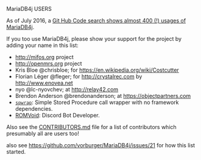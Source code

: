 MariaDB4j USERS

As of July 2016, a [Git Hub Code search shows almost 400 (!) usages of MariaDB4j](https://github.com/search?p=3&q=MariaDB4j&type=Code&utf8=%E2%9C%93).

If you too use MariaDB4j, please show your support for the project by adding your name in this list:

- http://mifos.org project
- http://openmrs.org project
- Kris Bloe @chrisbloe; for https://en.wikipedia.org/wiki/Costcutter
- Florian Léger @fleger; for http://crystalrec.com by http://www.enovea.net
- nyo @lc-nyovchev; at http://relay42.com
- Brendon Anderson @brendonanderson; at https://objectpartners.com
- [`spwrap`](https://github.com/mhewedy/spwrap): Simple Stored Procedure call wrapper with no framework dependencies.
- [ROMVoid](https://github.com/ROMVoid95): Discord Bot Developer.


Also see the [CONTRIBUTORS.md](CONTRIBUTORS.md) file for a list of contributors which presumably all are users too!

also see https://github.com/vorburger/MariaDB4j/issues/21 for how this list started.

